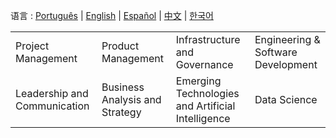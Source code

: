 语言 : <a href="https://github.com/LlynS2/LLYNS2/tree/Português" target="_blank">Português</a> | <a href="https://github.com/LlynS2/LLYNS2" target="_blank">English</a> | <a href="https://github.com/LlynS2/LLYNS2/tree/Español" target="_blank">Español</a> | <a href="https://github.com/LlynS2/LLYNS2/tree/中文" target="_blank">中文</a> | <a href="https://github.com/LlynS2/LLYNS2/tree/한국어" target="_blank">한국어</a>

<table>
    <tbody>
        <tr><td>Project Management</td><td>Product Management</td><td>Infrastructure and Governance</td><td>Engineering & Software Development</td></tr>
        <tr><td>Leadership and Communication</td><td>Business Analysis and Strategy</td><td>Emerging Technologies and Artificial Intelligence</td><td>Data Science</td></tr>
    </tbody>
</table>

